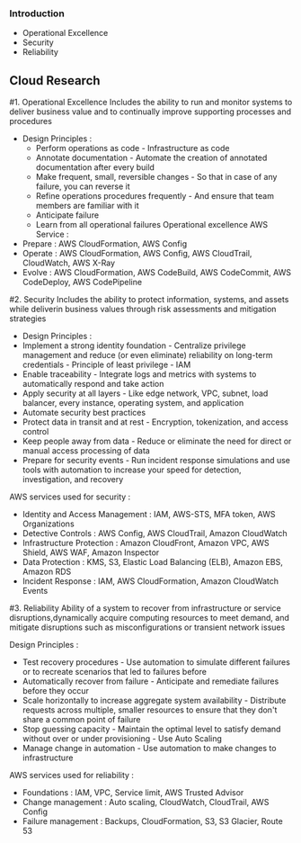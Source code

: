 ### Introduction


- Operational Excellence
- Security
- Reliability


## Cloud Research

#1. Operational Excellence Includes the ability to run and monitor systems to deliver business value and to continually improve supporting processes and procedures

- Design Principles :
    - Perform operations as code - Infrastructure as code
    - Annotate documentation - Automate the creation of annotated documentation after every build
    - Make frequent, small, reversible changes - So that in case of any failure, you can reverse it
    - Refine operations procedures frequently - And ensure that team members are familiar with it
    - Anticipate failure
    - Learn from all operational failures Operational excellence AWS Service :
- Prepare : AWS CloudFormation, AWS Config
- Operate : AWS CloudFormation, AWS Config, AWS CloudTrail, CloudWatch, AWS X-Ray
- Evolve : AWS CloudFormation, AWS CodeBuild, AWS CodeCommit, AWS CodeDeploy, AWS CodePipeline

#2. Security Includes the ability to protect information, systems, and assets while deliverin business values through risk assessments and mitigation strategies

- Design Principles :
- Implement a strong identity foundation - Centralize privilege management and reduce (or even eliminate) reliability on long-term credentials - Principle of least privilege - IAM
- Enable traceability - Integrate logs and metrics with systems to automatically respond and take action
- Apply security at all layers - Like edge network, VPC, subnet, load balancer, every instance, operating system, and application
- Automate security best practices
- Protect data in transit and at rest - Encryption, tokenization, and access control
- Keep people away from data - Reduce or eliminate the need for direct or manual access processing of data
- Prepare for security events - Run incident response simulations and use tools with automation to increase your speed for detection, investigation, and recovery

AWS services used for security :

- Identity and Access Management : IAM, AWS-STS, MFA token, AWS Organizations
- Detective Controls : AWS Config, AWS CloudTrail, Amazon CloudWatch
- Infrastructure Protection : Amazon CloudFront, Amazon VPC, AWS Shield, AWS WAF, Amazon Inspector
- Data Protection : KMS, S3, Elastic Load Balancing (ELB), Amazon EBS, Amazon RDS
- Incident Response : IAM, AWS CloudFormation, Amazon CloudWatch Events

#3. Reliability Ability of a system to recover from infrastructure or service disruptions,dynamically acquire computing resources to meet demand, and mitigate disruptions such as misconfigurations or transient network issues

Design Principles : 
- Test recovery procedures - Use automation to simulate different failures or to recreate scenarios that led to failures before 
- Automatically recover from failure - Anticipate and remediate failures before they occur 
- Scale horizontally to increase aggregate system availability - Distribute requests across multiple, smaller resources to ensure that they don't share a common point of failure
- Stop guessing capacity - Maintain the optimal level to satisfy demand without over or under provisioning - Use Auto Scaling
- Manage change in automation - Use automation to make changes to infrastructure

AWS services used for reliability :

- Foundations : IAM, VPC, Service limit, AWS Trusted Advisor
- Change management : Auto scaling, CloudWatch, CloudTrail, AWS Config
- Failure management : Backups, CloudFormation, S3, S3 Glacier, Route 53

